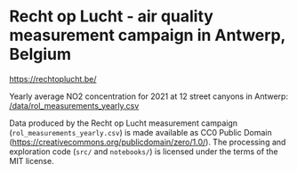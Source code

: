 # Recht op Lucht - air quality measurement campaign in Antwerp, Belgium

https://rechtoplucht.be/

Yearly average NO2 concentration for 2021 at 12 street canyons in Antwerp: [/data/rol_measurements_yearly.csv](https://github.com/jorisvandenbossche/recht-op-lucht-data/blob/main/data/rol_measurements_yearly.csv)

Data produced by the Recht op Lucht measurement campaign (`rol_measurements_yearly.csv`) is made available as CC0 Public Domain (https://creativecommons.org/publicdomain/zero/1.0/). The processing and exploration code (`src/` and `notebooks/`) is licensed under the terms of the MIT license.
